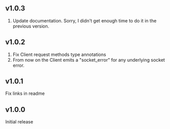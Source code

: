 ## v1.0.3

1. Update documentation. Sorry, I didn't get enough time to do it in the
   previous version.

## v1.0.2

1. Fix Client request methods type annotations
1. From now on the Client emits a "socket_error" for any underlying socket
   error.

## v1.0.1

Fix links in readme

## v1.0.0

Initial release
